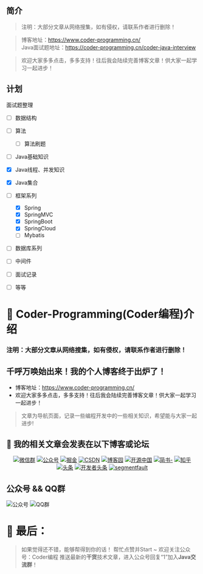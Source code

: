 ## 简介

> 注明：大部分文章从网络搜集，如有侵权，请联系作者进行删除！

> 博客地址：https://www.coder-programming.cn/ </br>
> Java面试题地址：https://coder-programming.cn/coder-java-interview

> 欢迎大家多多点击，多多支持！往后我会陆续完善博客文章！供大家一起学习一起进步！

## 计划

面试题整理

- [ ] 数据结构
- [ ] 算法
  - [ ] 算法刷题
- [ ] Java基础知识
- [x] Java线程、并发知识
- [x] Java集合
- [ ] 框架系列
  - [x] Spring
  - [x] SpringMVC
  - [x] SpringBoot
  - [x] SpringCloud
  - [ ] Mybatis
- [ ] 数据库系列
- [ ] 中间件
- [ ] 面试记录
- [ ] 等等


# :loudspeaker: Coder-Programming(Coder编程)介绍 #

### 注明：大部分文章从网络搜集，如有侵权，请联系作者进行删除！

## 千呼万唤始出来！我的个人博客终于出炉了！

- 博客地址：https://www.coder-programming.cn/
- 欢迎大家多多点击，多多支持！往后我会陆续完善博客文章！供大家一起学习一起进步！

> 文章为导航页面，记录一些编程开发中的一些相关知识，希望能与大家一起进步!
## :mega: 我的相关文章会发表在以下博客或论坛 ##


<p align="center">
  <a href="#公众号"><img src="https://img.shields.io/badge/weChat-微信群-blue.svg" alt="微信群"></a>
  <a href="#公众号"><img src="https://img.shields.io/badge/%E5%85%AC%E4%BC%97%E5%8F%B7-Coder%E7%BC%96%E7%A8%8B-lightgrey.svg" alt="公众号"></a>
  <a href="https://juejin.im/user/5c8863a9e51d45346459983c/posts"><img src="https://img.shields.io/badge/juejin-掘金-blue.svg" alt="掘金"></a>
  <a href="https://blog.csdn.net/Michael_HM"><img src="https://img.shields.io/badge/csdn-CSDN-red.svg" alt="CSDN"></a>
  <a href="https://www.cnblogs.com/coder-programming/"><img src="https://img.shields.io/badge/cnblogs-博客园-important.svg" alt="博客园"></a>
  <a href="https://my.oschina.net/u/4096176"><img src="https://img.shields.io/badge/oschina-开源中国-green" alt="开源中国"></a>
  <a href="https://www.jianshu.com/u/4314597216ea"><img src="https://img.shields.io/badge/jianshu-简书-critical" alt="简书-"></a>
  <a href="https://www.zhihu.com/people/mai-zhu-ru-guo-you-teng-64"><img src="https://img.shields.io/badge/zhihu-知乎-informational" alt="知乎"></a>
  <a href="https://www.toutiao.com/c/user/52399840619/#mid=1571772641794050"><img src="https://img.shields.io/badge/toutiao-头条-important.svg" alt="头条"></a>
  <a href="https://toutiao.io/u/527654"><img src="https://img.shields.io/badge/开发者头条-critical" alt="开发者头条"></a>
  <a href="https://segmentfault.com/u/520coder"><img src="https://img.shields.io/badge/SegmentFault-informational" alt="segmentfault"></a>
</p>





## 公众号 && QQ群

![公众号](https://oscimg.oschina.net/oscnet/eeedc9e1e292d9ceff0ad08b56d88c02127.jpg ':size=300')
![QQ群](https://cdn.jsdelivr.net/gh/CoderMerlin/blog-image/images/BLOG01/qq群.png ':size=200')

# :mega: 最后： #


> 如果觉得还不错，能够帮得到你的话！
> 帮忙点赞并Start ~
> 欢迎关注公众号：Coder编程 推送最新的**干货**技术文章，进入公众号回复“1”加入**Java交流群**！

